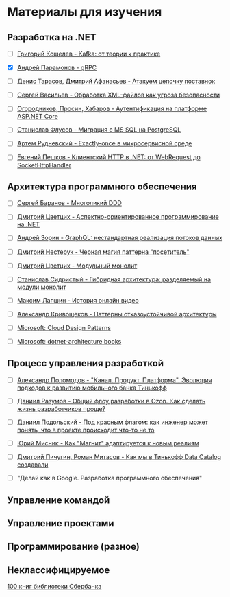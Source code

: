 # Материалы для изучения

## Разработка на .NET

- [ ] [Григорий Кошелев - Kafka: от теории к практике](https://www.youtube.com/watch?v=ghKnX5fuW5s)

- [x] [Андрей Парамонов - gRPC](https://www.youtube.com/watch?v=y5nLqQPSPBI)

- [ ] [Денис Тарасов, Дмитрий Афанасьев - Атакуем цепочку поставнок](https://www.youtube.com/watch?v=v2C_Nu-y_TQ)

- [ ] [Сергей Васильев - Обработка XML-файлов как угроза безопасности](https://www.youtube.com/watch?v=7L21g7eedtA)

- [ ] [Огородников, Просин, Хабаров - Аутентификация на платформе ASP.NET Core](https://www.youtube.com/watch?v=hFwIAPG6V4I)

- [ ] [Станислав Флусов - Миграция с MS SQL на PostgreSQL](https://www.youtube.com/watch?v=3DcCX89Mz78)

- [ ] [Артем Рудневский - Exactly-once в микросервисной среде](https://www.youtube.com/watch?v=SKR1FK6qkZk)

- [ ] [Евгений Пешков - Клиентский HTTP в .NET: от WebRequest до SocketHttpHandler](https://www.youtube.com/watch?v=YvczsQP1SLM)

## Архитектура программного обеспечения

- [ ] [Сергей Баранов - Многоликий DDD](https://www.youtube.com/watch?v=2WHarUW0PjI)

- [ ] [Дмитрий Цветцих - Аспектно-ориентированное программирование на .NET](https://www.youtube.com/watch?v=XVJvsqTPeYY)

- [ ] [Андрей Зорин - GraphQL: нестандартная реализация потоков данных](https://www.youtube.com/watch?v=L0caEdAls9g)

- [ ] [Дмитрий Нестерук - Черная магия паттерна "посетитель"](https://www.youtube.com/watch?v=H7TjVnpXA5o)

- [ ] [Дмитрий Цветцих - Модульный монолит](https://www.youtube.com/watch?v=MBZLYQ84ieY)

- [ ] [Станислав Сидристый - Гибридная архитектура: разделяемый на модули монолит](https://conf.ontico.ru/videos/4536828)

- [ ] [Максим Лапшин - История онлайн видео](https://conf.ontico.ru/videos/4536776)

- [ ] [Александр Кривощеков - Паттерны отказоустойчивой архитектуры](https://conf.ontico.ru/videos/4380309)

- [ ] [Microsoft: Cloud Design Patterns](https://docs.microsoft.com/en-us/azure/architecture/patterns/)

- [ ] [Microsoft: dotnet-architecture books](https://github.com/dotnet-architecture/eShopOnContainers/wiki/eBooks)

## Процесс управления разработкой

- [ ] [Александр Поломодов - "Канал. Продукт. Платформа". Эволюция подходов к развитию мобильного банка Тинькофф](https://conf.ontico.ru/videos/4536831)

- [ ] [Даниил Разумов - Общий флоу разработки в Ozon. Как сделать жизнь разработчиков проще?](https://conf.ontico.ru/videos/4536853)

- [ ] [Даниил Подольский - Под красным флагом: как инженер может понять, что в проекте происходит что-то не то](https://conf.ontico.ru/videos/4536805)

- [ ] [Юрий Мисник - Как "Магнит" адаптируется к новым реалиям](https://conf.ontico.ru/videos/4380398)

- [ ] [Дмитрий Пичугин, Роман Митасов - Как мы в Тинькофф Data Catalog создавали](https://conf.ontico.ru/videos/4380330)

- [ ] "Делай как в Google. Разработка программного обеспечения"

## Управление командой

## Управление проектами

## Программирование (разное)

## Неклассифицируемое

[100 книг библиотеки Сбербанка](https://promo.sber.ru/180/book100)
